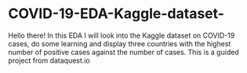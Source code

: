 # COVID-19-EDA-Kaggle-dataset-
Hello there! In this EDA I will look into the Kaggle dataset on COVID-19 cases, do some learning and display three countries with the highest number of positive cases against the number of cases.  This is a guided project from dataquest.io 
